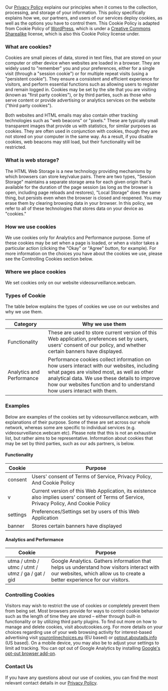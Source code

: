 
Our [Privacy Policy](https://videosurveillance.webcam/privacy-policy) explains our principles when it comes to the collection, processing, and storage of your information. This policy specifically explains how we, our partners, and users of our services deploy cookies, as well as the options you have to control them.
This Cookie Policy is adapted from Cookie Policy of [WordPress](https://automattic.com), which is under a [Creative Commons Sharealike](http://creativecommons.org/licenses/by-sa/4.0/) license, which is also this Cookie Policy license under.


### What are cookies?

Cookies are small pieces of data, stored in text files, that are stored on your computer or other device when websites are loaded in a browser. They are widely used to "remember" you and your preferences, either for a single visit (through a "session cookie") or for multiple repeat visits (using a "persistent cookie"). They ensure a consistent and efficient experience for visitors, and perform essential functions such as allowing users to register and remain logged in. Cookies may be set by the site that you are visiting (known as "first party cookies"), or by third parties, such as those who serve content or provide advertising or analytics services on the website ("third party cookies").

Both websites and HTML emails may also contain other tracking technologies such as "web beacons" or "pixels." These are typically small transparent images that provide us with statistics, for similar purposes as cookies. They are often used in conjunction with cookies, though they are not stored on your computer in the same way. As a result, if you disable cookies, web beacons may still load, but their functionality will be restricted.

### What is web storage?

The HTML Web Storage is a new technology providing mechanisms by which browsers can store key/value pairs. There are two types, "Session Storage" maintains a separate storage area for each given origin that's available for the duration of the page session (as long as the browser is open, including page reloads and restores), "Local Storage" does the same thing, but persists even when the browser is closed and reopened. You may erase them by clearing browsing data in your browser. In this policy, we refer to all of these technologies that stores data on your device as "cookies."

### **How we use cookies**

We use cookies only for Analytics and Performance purpose. Some of these cookies may be set when a page is loaded, or when a visitor takes a particular action (clicking the "Okay" or "Agree" button, for example). For more information on the choices you have about the cookies we use, please see the Controlling Cookies section below.

### **Where we place cookies**

We set cookies only on our website videosurveillance.webcam.

### **Types of Cookie**

The table below explains the types of cookies we use on our websites and why we use them.

|Category|Why we use them|
|---|---|
|Functionality|These are used to store current version of this Web application, preferences set by users, users' consent of our policy, and whether certain banners have displayed.|
|Analytics and Performance|Performance cookies collect information on how users interact with our websites, including what pages are visited most, as well as other analytical data. We use these details to improve how our websites function and to understand how users interact with them.|


### Examples

Below are examples of the cookies set by videosurveillance.webcam, with explanations of their purpose. Some of these are set across our whole network, whereas some are specific to individual services (e.g. videosurveillance.webcam etc). Please note that this is not an exhaustive list, but rather aims to be representative. Information about cookies that may be set by third parties, such as our ads partners, is below.


#### **Functionality**

|Cookie|Purpose|
|--- |--- |
|consent|Users' consent of Terms of Service, Privacy Policy, And Cookie Policy|
|v|Current version of this Web Application, its existence also implies users' consent of Terms of Service, Privacy Policy, And Cookie Policy |
|settings|Preferences/Settings set by users of this Web Application|
|banner|Stores certain banners have displayed|

#### **Analytics and Performance**

|Cookie|Purpose|
|--- |--- |
|utma / utmb / utmc / utmt / utmz / ga / gat / gid|Google Analytics. Gathers information that helps us understand how visitors interact with our websites, which allow us to create a better experience for our visitors.|


### Controlling Cookies

Visitors may wish to restrict the use of cookies or completely prevent them from being set. Most browsers provide for ways to control cookie behavior such as the length of time they are stored – either through built-in functionality or by utilizing third party plugins. To find out more on how to manage and delete cookies, visit aboutcookies.org. For more details on your choices regarding use of your web browsing activity for interest-based advertising visit [youronlinechoices.eu](http://youronlinechoices.eu) (EU based) or [optout.aboutads.info](http://optout.aboutads.info) (US based). On a mobile device, you may also be to adjust your settings to limit ad tracking. You can opt out of Google Analytics by installing [Google's opt-out browser add-on](https://tools.google.com/dlpage/gaoptout).


### Contact Us

If you have any questions about our use of cookies, you can find the most relevant contact details in our [Privacy Policy](https://videosurveillance.webcam/privacy-policy).
